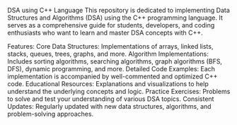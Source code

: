 DSA using C++ Language
This repository is dedicated to implementing Data Structures and Algorithms (DSA) using the C++ programming language. It serves as a 
comprehensive guide for students, developers, and coding enthusiasts who want to learn and master DSA concepts with C++.

Features:
Core Data Structures: Implementations of arrays, linked lists, stacks, queues, trees, graphs, and more.
Algorithm Implementations: Includes sorting algorithms, searching algorithms, graph algorithms (BFS, DFS), dynamic programming, and more.
Detailed Code Examples: Each implementation is accompanied by well-commented and optimized C++ code.
Educational Resources: Explanations and visualizations to help understand the underlying concepts and logic.
Practice Exercises: Problems to solve and test your understanding of various DSA topics.
Consistent Updates: Regularly updated with new data structures, algorithms, and problem-solving approaches.
